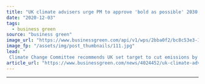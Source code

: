 ```yaml
---
title: "UK climate advisers urge PM to approve 'bold as possible' 2030 target"
date: "2020-12-03"
tags: 
  - business green
source: "business green"
image_url: "https://www.businessgreen.com/api/v1/wps/2bba0f2/bc8c53e3-1ad1-4d6c-9b76-d9b252eeb8be/3/Boris-Johnson-COP26-launch-185x114.jpg"
image_fp: "/assets/img/post_thumbnails/111.jpg"
lead: "
 Climate Change Committee recommends UK set target to cut emissions by 'at least' 68 per cent from 1990 levels over next decade ..."
article_url: "https://www.businessgreen.com/news/4024452/uk-climate-advisers-urge-pm-approve-bold-2030-target"
---
```


---
